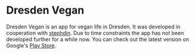 # Dresden Vegan
Dresden Vegan is an app for vegan life in Dresden. It was developed in cooperation with [stephdin](https://github.com/stephdin). Due to time constraints the app has not been developed further for a while now. You can check out the latest version on Google's [Play Store](https://play.google.com/store/apps/details?id=com.ponk.ddvegan).


